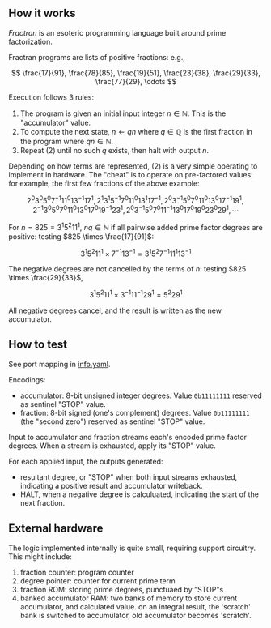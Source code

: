 ## How it works

_Fractran_ is an esoteric programming language built around prime factorization.

Fractran programs are lists of positive fractions: e.g.,

$$
\frac{17}{91},
\frac{78}{85},
\frac{19}{51},
\frac{23}{38},
\frac{29}{33},
\frac{77}{29},
\cdots
$$

Execution follows 3 rules:

1. The program is given an initial input integer $n \in \mathbb{N}$. This is the "accumulator" value.
2. To compute the next state, $n \leftarrow qn$ where $q \in \mathbb{Q}$ is the first fraction in the program where $qn \in \mathbb{N}$.
3. Repeat (2) until no such $q$ exists, then halt with output $n$.

Depending on how terms are represented, (2) is a very simple operating to implement in hardware.
The "cheat" is to operate on pre-factored values: for example, the first few fractions of the above example:

$$
2^0    3^0    5^0    7^{-1} 11^0    13^{-1} 17^1,
2^1    3^1    5^{-1} 7^0    11^0    13^1    17^{-1},
2^0    3^{-1} 5^0    7^0    11^0    13^0    17^{-1} 19^1,
2^{-1} 3^0    5^0    7^0    11^0    13^0    17^0    19^{-1} 23^1,
2^0    3^{-1} 5^0    7^0    11^{-1} 13^0    17^0    19^0    23^0 29^1,
\cdots
$$

For $n = 825 = 3^1 5^2 11^1$, $nq \in \mathbb{N}$ if all pairwise added prime factor degrees are positive: testing $825 \times \frac{17}{91}$:

$$
3^1 5^2 11^1 \times 7^{-1} 13^{-1} = 3^1 5^2 7^{-1} 11^1 13^{-1}
$$

The negative degrees are not cancelled by the terms of $n$: testing $825 \times \frac{29}{33}$,

$$
3^1 5^2 11^1 \times 3^{-1} 11^{-1} 29^1 = 5^2 29^1
$$

All negative degrees cancel, and the result is written as the new accumulator.

## How to test

See port mapping in [info.yaml](../info.yaml).

Encodings:
- accumulator: 8-bit unsigned integer degrees. Value `0b11111111` reserved as sentinel "STOP" value.
- fraction: 8-bit signed (one's complement) degrees. Value `0b11111111` (the "second zero") reserved as sentinel "STOP" value.

Input to accumulator and fraction streams each's encoded prime factor degrees.
When a stream is exhausted, apply its "STOP" value.

For each applied input, the outputs generated:
- resultant degree, or "STOP" when both input streams exhausted, indicating a positive result and accumulator writeback.
- HALT, when a negative degree is calculuated, indicating the start of the next fraction.

## External hardware

The logic implemented internally is quite small, requiring support circuitry.
This might include:

1. fraction counter: program counter
2. degree pointer: counter for current prime term
3. fraction ROM: storing prime degrees, punctuaed by "STOP"s
4. banked accumulator RAM: two banks of memory to store current accumulator, and calculated value.
   on an integral result, the 'scratch' bank is switched to accumulator, old accumulator becomes 'scratch'.
